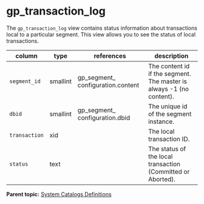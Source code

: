 # gp\_transaction\_log 

The `gp_transaction_log` view contains status information about transactions local to a particular segment. This view allows you to see the status of local transactions.

|column|type|references|description|
|------|----|----------|-----------|
|`segment_id`|smallint|gp\_segment\_ configuration.content|The content id if the segment. The master is always -1 \(no content\).|
|`dbid`|smallint|gp\_segment\_ configuration.dbid|The unique id of the segment instance.|
|`transaction`|xid| |The local transaction ID.|
|`status`|text| |The status of the local transaction \(Committed or Aborted\).|

**Parent topic:** [System Catalogs Definitions](../system_catalogs/catalog_ref-html.html)

